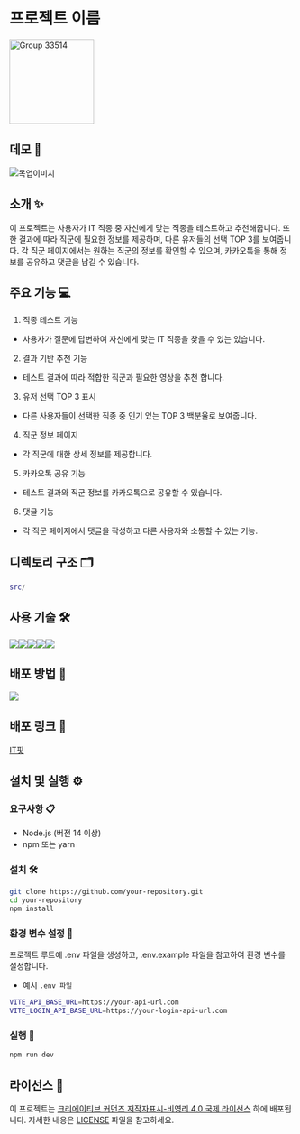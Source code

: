 # 프로젝트 이름

<a href="https://outsourcing-topaz.vercel.app/"><img width="150" alt="Group 33514" src="https://github.com/harry21-kr/outsourcing/assets/71476841/46207189-f068-4e16-ae0d-484f68883943"></a>

## 데모 📸

![목업이미지](https://github.com/harry21-kr/outsourcing/assets/71476841/abca4828-8358-4649-a3a2-391cdf203e89)


## 소개 ✨

이 프로젝트는 사용자가 IT 직종 중 자신에게 맞는 직종을 테스트하고 추천해줍니다. 또한 결과에 따라 직군에 필요한 정보를 제공하며, 다른 유저들의 선택 TOP 3를 보여줍니다. 각 직군 페이지에서는 원하는 직군의 정보를 확인할 수 있으며, 카카오톡을 통해 정보를 공유하고 댓글을 남길 수 있습니다.

## 주요 기능 💻

1. 직종 테스트 기능

- 사용자가 질문에 답변하여 자신에게 맞는 IT 직종을 찾을 수 있는 있습니다.

2. 결과 기반 추천 기능

- 테스트 결과에 따라 적합한 직군과 필요한 영상을 추천 합니다.

3. 유저 선택 TOP 3 표시

- 다른 사용자들이 선택한 직종 중 인기 있는 TOP 3 백분율로 보여줍니다.

4. 직군 정보 페이지

- 각 직군에 대한 상세 정보를 제공합니다.

5. 카카오톡 공유 기능

- 테스트 결과와 직군 정보를 카카오톡으로 공유할 수 있습니다.

6. 댓글 기능

- 각 직군 페이지에서 댓글을 작성하고 다른 사용자와 소통할 수 있는 기능.

## 디렉토리 구조 🗂️

```lua
src/
```

## 사용 기술 🛠️
<div style="display:flex; flex-wrap:wrap">
<img src="https://img.shields.io/badge/react-61DAFB?style=for-the-badge&logo=react&logoColor=white">
<img src="https://img.shields.io/badge/reactrouter-CA4245?style=for-the-badge&logo=reactrouter&logoColor=white">
<img src="https://img.shields.io/badge/supabase-3FCF8E?style=for-the-badge&logo=supabase&logoColor=white">
<img src="https://img.shields.io/badge/reactquery-FF4154?style=for-the-badge&logo=reactquery&logoColor=white">
<img src="https://img.shields.io/badge/styledcomponents-DB7093?style=for-the-badge&logo=styledcomponents&logoColor=white">
</div>

## 배포 방법 🚀

<img src="https://img.shields.io/badge/vercel-000000?style=for-the-badge&logo=vercel&logoColor=white">

## 배포 링크 🔗

[IT핏](https://outsourcing-topaz.vercel.app/)

## 설치 및 실행 ⚙️

### 요구사항 📋

- Node.js (버전 14 이상)
- npm 또는 yarn

### 설치 🛠️

```bash
git clone https://github.com/your-repository.git
cd your-repository
npm install
```

### 환경 변수 설정 🔧

프로젝트 루트에 .env 파일을 생성하고, .env.example 파일을 참고하여 환경 변수를 설정합니다.

- 예시 `.env 파일`

```bash
VITE_API_BASE_URL=https://your-api-url.com
VITE_LOGIN_API_BASE_URL=https://your-login-api-url.com
```

### 실행 👀

```bash
npm run dev
```

## 라이선스 📄

이 프로젝트는 [크리에이티브 커먼즈 저작자표시-비영리 4.0 국제 라이선스](https://creativecommons.org/licenses/by-nc/4.0/) 하에 배포됩니다. 자세한 내용은 [LICENSE](./LICENSE) 파일을 참고하세요.

